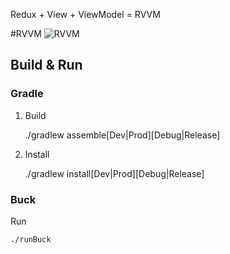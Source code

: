 Redux + View + ViewModel = RVVM

#RVVM
![RVVM](./wiki/Rvvm.png "RVVM")


## Build & Run

### Gradle

1. Build

    ./gradlew assemble[Dev|Prod][Debug|Release]

2. Install

    ./gradlew install[Dev|Prod][Debug|Release]

### Buck

Run

    ./runBuck